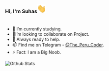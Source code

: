 ### Hi, I'm Suhas<img src="https://raw.githubusercontent.com/ABSphreak/ABSphreak/master/gifs/Hi.gif" width="30px">
#
- 🔭 I’m currently studying.
- 👬I’m looking to collaborate on Project.
- 💬 Always ready to help.
- 📫 Find me on Telegram - [@The_Peru_Coder](https://t.me/The_Peru_Coder]).
- ⚡ Fact: I am a Big Noob.

![Github Stats](https://github-readme-stats.vercel.app/api?username=ThePeruCoder&show_icons=true&title_color=fff&icon_color=79ff97&text_color=9f9f9f&bg_color=151515)
